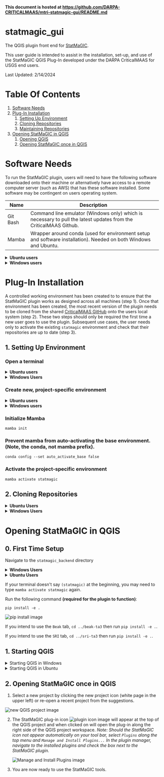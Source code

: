 **This document is hosted at https://github.com/DARPA-CRITICALMAAS/mtri-statmagic-gui/README.md**
# statmagic_gui
The QGIS plugin front end for [StatMaGIC](https://github.com/DARPA-CRITICALMAAS/mtri_statmagic_backend).

This user guide is intended to assist in the installation, set-up, and use of the StatMaGIC QGIS Plug-In developed under the DARPA CriticalMAAS for USGS end users.

Last Updated: 2/14/2024

# Table Of Contents

1. [Software Needs](#software)
2. [Plug-In Installation](#installation)
   1. [Setting Up Environment](#environment)
   2. [Cloning Repositories](#cloning)
   3. [Maintaining Repositories](#repositories)
3. [Opening StatMaGIC in QGIS](#openinginqgis)
   1. [Opening QGIS](#openqgis)
   2. [Opening StatMaGIC once in QGIS](#onceopen)

# Software Needs

To run the StatMaGIC plugin, users will need to have the following software downloaded onto their machine or alternatively have access to a remote computer server (such as AWS) that has these software installed. Some software may be contingent on users operating system.

| Name | Description |
|------|-------------|
| Git Bash | Command line emulator (Windows only) which is necessary to pull the latest updates from the CriticalMAAS Github. |
| Mamba | Wrapper around conda (used for environment setup and software installation). Needed on both Windows and Ubuntu. |

<details>
<summary><b>Ubuntu users</b></summary>
<br />

Download mamba:
```bash 
curl -L -O "https://github.com/conda-forge/miniforge/releases/latest/download/Mambaforge-$(uname)-$(uname -m).sh"
bash Mambaforge-$(uname)-$(uname -m).sh -b
```

Activate base Mamba environment:
```
source $HOME/mambaforge/bin/activate 
```
</details>
<details>
<summary><b>Windows users</b></summary>

### Git Bash

1. Download the Git Bash installer:

   - Navigate to https://gitforwindows.org in a web browser
   - Click the "Download" button
2. Run the installation wizard by double clicking the `.exe` file you downloaded. Select all of the default options.
3. In the start menu, type "git bash" to launch the "Git Bash" app.

### Mamba
1. Download the mamba installer: https://github.com/conda-forge/miniforge/releases/latest/download/Mambaforge-Windows-x86_64.exe
2. Run the installation wizard by double clicking `Mambaforge-Windows-x86_64.exe`.

   - Select "Just me" and install in the default location, e.g. `C:\Users\djleisma\AppData\Local\mambaforge`
   - Select only the checkbox labeled "Create start menu shortcuts." We'll try to do most everything else manually.
3. In the start menu, type "miniforge" to launch the "Miniforge Prompt" app.
</details>

# Plug-In Installation

A controlled working environment has been created to to ensure that the StatMaGIC plugin works as designed across all machines (step 1). Once that environment has been created, the most recent version of the plugin needs to be cloned from the shared [CriticalMAAS GitHub](https://github.com/DARPA-CRITICALMAAS) onto the users local system (step 2). These two steps should only be required the first time a new user goes to use the plugin. Subsequent use cases, the user needs only to activate the existing `statmagic` environment and check that their repositories are up to date (step 3).

## 1\. Setting Up Environment

### Open a terminal
<details>
  <summary><b>Ubuntu users</b></summary><br />
  
  Hit `Ctrl` + `Alt` + `T` to open a new terminal, or use your terminal emulator of choice.
</details>
<details>
  <summary><b>Windows Users</b></summary><br />
  
  Use the Miniforge prompt for this section.
</details>

### Create new, project-specific environment
<details>
<summary><b>Ubuntu users</b></summary>

```
mamba create --name statmagic qgis scipy scikit-learn pandas gdal numpy matplotlib scikit-image pydantic pygraphviz poetry jsonschema2md erdantic progress awscli rasterio geopandas shapely mapbox-vector-tile mercantile pyqtgraph somoclu seaborn
```
</details>
<details>
<summary><b>Windows users</b></summary>

```
mamba create --name statmagic qgis scipy scikit-learn pandas gdal numpy matplotlib scikit-image pydantic pygraphviz poetry jsonschema2md erdantic progress awscli rasterio geopandas shapely mapbox-vector-tile mercantile pyqtgraph seaborn
```
</details>

### Initialize Mamba
```
mamba init
```

### Prevent mamba from auto-activating the base environment. (Note, the conda, not mamba prefix).
```
conda config --set auto_activate_base false
```

### Activate the project-specific environment
```
mamba activate statmagic
```

## 2\. Cloning Repositories

<details>
<summary><b>Ubuntu Users</b></summary>

Using the same terminal from before:

```
mkdir statmagic; cd statmagic
git clone https://github.com/DARPA-CRITICALMAAS/mtri-statmagic-gui.git
git clone https://github.com/DARPA-CRITICALMAAS/mtri-statmagic-backend.git
```

If you intend to use the Beak or SRI workflows, their software is also necessary:
```
git clone https://github.com/DARPA-CRITICALMAAS/beak-ta3.git
git clone https://github.com/DARPA-CRITICALMAAS/sri-ta3.git
```
Without the necessary code present, the respective `Beak` or `SRI` tabs will not work.

</details>

<details>
<summary><b>Windows Users</b></summary>

1. Open GitHub and navigate to the `mtri-statmagic-backend` repository: https://github.com/DARPA-CRITICALMAAS/mtri-statmagic-backend
2. Select the down arrow near the `<>Code` button and copy the URL by clicking the `Copy url to clipboard` ![Copy URL image](https://github.com/DARPA-CRITICALMAAS/mtri-statmagic-gui/assets/114172102/9a4f2bbd-294d-4bba-b60f-d43f281b3b9a)
3. Open Git Bash from the start menu or search bar
4. In Git Bash, navigate to the folder that you would like to save these repositories into using the change directory `cd` command. For example, I have mine in saved in my local computer's users folder in a directory called `dev` for development. ![Git bash image](https://github.com/DARPA-CRITICALMAAS/mtri-statmagic-gui/assets/114172102/84296d10-110d-47f9-8319-327d11a28f65)
5. Type `git clone` and then right click to paste the copied URL from GitHub ![Git Clone image](https://github.com/DARPA-CRITICALMAAS/mtri-statmagic-gui/assets/114172102/97324ee9-bf35-4ba4-a82e-ac0de21c8a1c)
6. Hit Enter
7. Repeat steps 2-5 with the GitHub `mtri-statmagic-gui` repository: https://github.com/DARPA-CRITICALMAAS/mtri-statmagic-gui
8. If you wish to use Beak's workflow, repeat steps 2-5 using https://github.com/DARPA-CRITICALMAAS/beak-ta3 . The `Beak` tab will not function without Beak's software.
9. If you wish to use SRI's workflow, repeat steps 2-5 using https://github.com/DARPA-CRITICALMAAS/sri-ta3 . The `SRI` tab will not function without SRI's software.
10. Helpful commands:
   * To view the files within a folder use the directory command `dir`
   * To go back a directory use `cd ..`
   * Use the `Tab` key to auto populate path names once you start typing.
   * To see if the repositories have been changes, navigate to be within the repo and use command `git status`

</details>

# Opening StatMaGIC in QGIS

## 0\. First Time Setup

Navigate to the `statmagic_backend` directory

<details><summary><b>Windows Users</b></summary>

1. Open Miniforge prompt
2. `cd dev\statmagic_backend`

</details>

<details>
<summary><b>Ubuntu Users</b></summary>

1. Use the same terminal from before.
2. `cd statmagic_backend`

</details>

If your terminal doesn't say `(statmagic)` at the beginning, you may need to type `mamba activate statmagic` again.

Run the following command **(required for the plugin to function)**:
```
pip install -e .
```
![pip install image](https://github.com/DARPA-CRITICALMAAS/mtri-statmagic-gui/assets/114172102/5efd611a-ff08-4f1c-9135-f865bcb28786)


If you intend to use the `Beak` tab, `cd ../beak-ta3` then run `pip install -e .`.

If you intend to use the `SRI` tab, `cd ../sri-ta3` then run `pip install -e .`.

## 1\. Starting QGIS

<details>
<summary>Starting QGIS in Windows</summary>

1. Open Miniforge Prompt
2. Activate the StatMaGIC environment with `mamba activate statmagic`
3. Navigate to the `statmagic_gui` repository (e.g. `cd dev\statmagic_gui`) _Note once you start typing you can hit the `Tab` key to fill out the rest of the path._
4. Run the `aws_launch_qgis.bat` script from within `statmagic_gui` ![aws_launch_qgis image](https://github.com/DARPA-CRITICALMAAS/mtri-statmagic-gui/assets/114172102/ae0d4fa2-c76a-4bc8-b7ad-56dacd049363)
5. This will prompt a series of commands to open up QGIS.

</details>

<details>
<summary>Starting QGIS in Ubuntu</summary>

1. Open terminal
2. Activate the StatMaGIC environment with `mamba activate statmagic`
3. Navigate to the `statmagic_gui` directory (e.g. `cd dev/statmagic_gui`) _Note once you start typing you can hit the `Tab` key to fill out the rest of the path._
4. Run the `launch_qgis.sh` script from within `statmagic_gui`
5. This will prompt a series of commands to open up QGIS.

</details>

## 2\. Opening StatMaGIC once in QGIS

1. Select a new project by clicking the new project icon (white page in the upper left) or re-open a recent project from the suggestions.

  ![new QGIS project image](https://github.com/DARPA-CRITICALMAAS/mtri-statmagic-gui/assets/114172102/ec2d4a78-9109-4bfe-8486-09a3044e4a70)

2. The StatMaGIC plug-in icon ![plugin icon image](https://github.com/DARPA-CRITICALMAAS/mtri-statmagic-gui/assets/114172102/bebf2529-e66f-43f0-8496-29e77e08c129) will appear at the top of the QGIS project and when clicked on will open the plug-in along the right side of the QGIS project workspace. _Note: Should the StatMaGIC icon not appear automatically on your tool bar, select `Plugins` along the top menu and `Manage and Install Plugins...` In the plugin manager, navigate to the installed plugins and check the box next to the StatMaGIC plugin._

   ![Manage and Install Plugins image](https://github.com/DARPA-CRITICALMAAS/mtri-statmagic-gui/assets/114172102/fc89854a-9b75-4386-89b9-0eef17ebbe73)

3. You are now ready to use the StatMaGIC tools.

